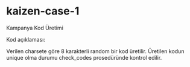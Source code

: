 # kaizen-case-1
Kampanya Kod Üretimi

Kod açıklaması:

Verilen charsete göre 8 karakterli random bir kod üretilir.
Üretilen kodun unique olma durumu check_codes prosedüründe kontrol edilir.
